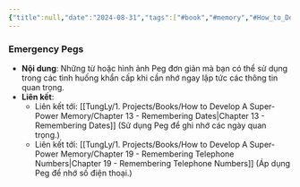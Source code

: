 ```yaml
---
{"title":null,"date":"2024-08-31","tags":["#book","#memory","#How_to_Develop_A_Super_Power_Memory"],"Chương":"Chương12","dg-publish":true,"dg-home":false,"permalink":"/tung-ly/1-projects/books/how-to-develop-a-super-power-memory/chapter-12-some-pegs-for-emergencies/","dgPassFrontmatter":true,"noteIcon":"","created":"2024-12-29T15:27:22.682+07:00","updated":"2025-01-01T18:39:22.707+07:00"}
---
```


### Emergency Pegs

- **Nội dung**: Những từ hoặc hình ảnh Peg đơn giản mà bạn có thể sử dụng trong các tình huống khẩn cấp khi cần nhớ ngay lập tức các thông tin quan trọng.
- **Liên kết**:
    - Liên kết tới: [[TungLy/1. Projects/Books/How to Develop A Super-Power Memory/Chapter 13 - Remembering Dates\|Chapter 13 - Remembering Dates]] (Sử dụng Peg để ghi nhớ các ngày quan trọng.)
    - Liên kết tới: [[TungLy/1. Projects/Books/How to Develop A Super-Power Memory/Chapter 19 - Remembering Telephone Numbers\|Chapter 19 - Remembering Telephone Numbers]] (Áp dụng Peg để nhớ số điện thoại.)